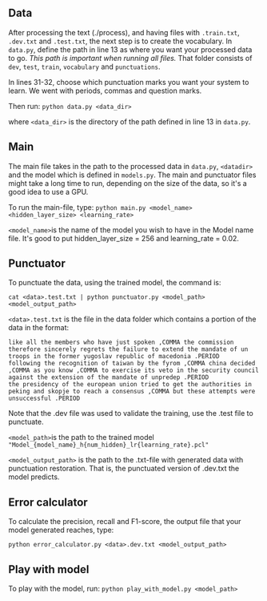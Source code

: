 ## Data

After processing the text (./process), and having files with `.train.txt`, `.dev.txt` and `.test.txt`, the next step is to create the vocabulary.
In `data.py`, define the path in line 13 as where you want your processed data to go. *This path is important when running all files.*
That folder consists of `dev`, `test`, `train`, `vocabulary` and `punctuations`.

In lines 31-32, choose which punctuation marks you want your system to learn. We went with periods, commas and question marks.

Then run:
``` python data.py <data_dir> ```

where `<data_dir>` is the directory of the path defined in line 13 in `data.py`. 

## Main

The main file takes in the path to the processed data in `data.py`, `<datadir>` and the model which is defined in `models.py`.
The main and punctuator files might take a long time to run, depending on the size of the data, so it's a good idea to use a GPU.

To run the main-file, type:
``` python main.py <model_name> <hidden_layer_size> <learning_rate> ``` 

`<model_name>`is the name of the model you wish to have in the Model name file.
It's good to put hidden_layer_size = 256 and learning_rate = 0.02.

## Punctuator

To punctuate the data, using the trained model, the command is:

``` cat <data>.test.txt | python punctuator.py <model_path> <model_output_path> ```

`<data>.test.txt` is the file in the data folder which contains a portion of the data in the format:

```mr president ,COMMA ladies and gentlemen ,COMMA in the past ,COMMA since <NUM> ,COMMA in fact ,COMMA un forces have played an important role in stabilising the balkans .PERIOD 
like all the members who have just spoken ,COMMA the commission therefore sincerely regrets the failure to extend the mandate of un troops in the former yugoslav republic of macedonia .PERIOD 
following the recognition of taiwan by the fyrom ,COMMA china decided ,COMMA as you know ,COMMA to exercise its veto in the security council against the extension of the mandate of unpredep .PERIOD 
the presidency of the european union tried to get the authorities in peking and skopje to reach a consensus ,COMMA but these attempts were unsuccessful .PERIOD
```
Note that the .dev file was used to validate the training, use the .test file to punctuate.

`<model_path>`is the path to the trained model `"Model_{model_name}_h{num_hidden}_lr{learning_rate}.pcl"`

`<model_output_path>` is the path to the .txt-file with generated data with punctuation restoration. 
That is, the punctuated version of <data>.dev.txt the model predicts.

## Error calculator

To calculate the precision, recall and F1-score, the output file that your model generated reaches, type:

`python error_calculator.py <data>.dev.txt <model_output_path>`

## Play with model

To play with the model, run:
`python play_with_model.py <model_path>`

